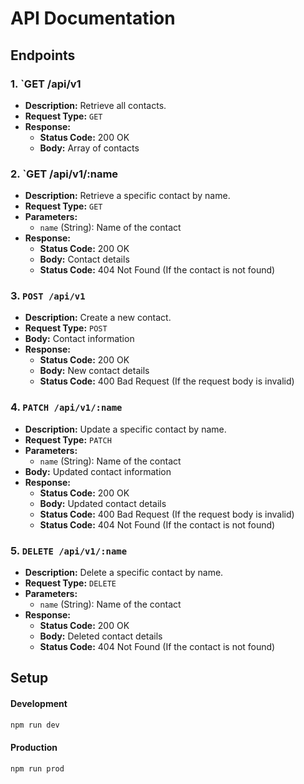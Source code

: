 # API Documentation

## Endpoints

### 1. `GET /api/v1

- **Description:** Retrieve all contacts.
- **Request Type:** `GET`
- **Response:**
    - **Status Code:** 200 OK
    - **Body:** Array of contacts

### 2. `GET /api/v1/:name

- **Description:** Retrieve a specific contact by name.
- **Request Type:** `GET`
- **Parameters:**
    - `name` (String): Name of the contact
- **Response:**
    - **Status Code:** 200 OK
    - **Body:** Contact details
    - **Status Code:** 404 Not Found (If the contact is not found)

### 3. `POST /api/v1`

- **Description:** Create a new contact.
- **Request Type:** `POST`
- **Body:** Contact information
- **Response:**
    - **Status Code:** 200 OK
    - **Body:** New contact details
    - **Status Code:** 400 Bad Request (If the request body is invalid)

### 4. `PATCH /api/v1/:name`

- **Description:** Update a specific contact by name.
- **Request Type:** `PATCH`
- **Parameters:**
    - `name` (String): Name of the contact
- **Body:** Updated contact information
- **Response:**
    - **Status Code:** 200 OK
    - **Body:** Updated contact details
    - **Status Code:** 400 Bad Request (If the request body is invalid)
    - **Status Code:** 404 Not Found (If the contact is not found)

### 5. `DELETE /api/v1/:name`

- **Description:** Delete a specific contact by name.
- **Request Type:** `DELETE`
- **Parameters:**
    - `name` (String): Name of the contact
- **Response:**
    - **Status Code:** 200 OK
    - **Body:** Deleted contact details
    - **Status Code:** 404 Not Found (If the contact is not found)

## Setup

#### Development

``` bash
npm run dev
```

#### Production

``` bash
npm run prod
```


